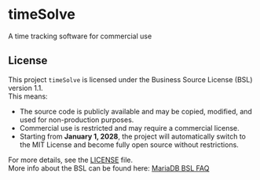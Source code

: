 # timeSolve
A time tracking software for commercial use 


## License

This project `timeSolve` is licensed under the Business Source License (BSL) version 1.1.  
This means:

- The source code is publicly available and may be copied, modified, and used for non-production purposes.
- Commercial use is restricted and may require a commercial license.
- Starting from **January 1, 2028**, the project will automatically switch to the MIT License and become fully open source without restrictions.

For more details, see the [LICENSE](LICENSE) file.  
More info about the BSL can be found here: [MariaDB BSL FAQ](https://mariadb.com/bsl-faq/)

